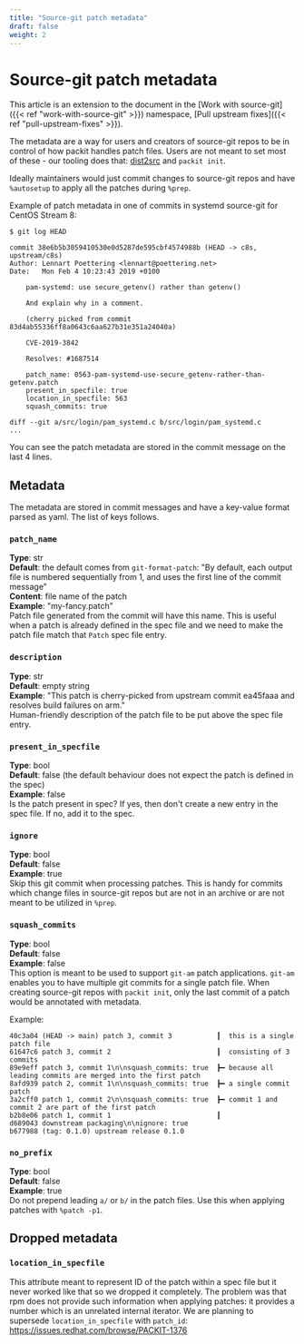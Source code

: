 ```yaml
---
title: "Source-git patch metadata"
draft: false
weight: 2
---
```


# Source-git patch metadata

This article is an extension to the document in the [Work with source-git]({{< ref "work-with-source-git" >}})
namespace, [Pull upstream fixes]({{< ref "pull-upstream-fixes" >}}).

The metadata are a way for users and creators of source-git repos to be in
control of how packit handles patch files. Users are not meant to set most of
these - our tooling does that:
[dist2src](https://github.com/packit/dist-git-to-source-git) and `packit init`.

Ideally maintainers would just commit changes to source-git repos and have
`%autosetup` to apply all the patches during `%prep`.

Example of patch metadata in one of commits in systemd source-git for CentOS
Stream 8:
```
$ git log HEAD

commit 38e6b5b3059410530e0d5287de595cbf4574988b (HEAD -> c8s, upstream/c8s)
Author: Lennart Poettering <lennart@poettering.net>
Date:   Mon Feb 4 10:23:43 2019 +0100

    pam-systemd: use secure_getenv() rather than getenv()
    
    And explain why in a comment.
    
    (cherry picked from commit 83d4ab55336ff8a0643c6aa627b31e351a24040a)
    
    CVE-2019-3842
    
    Resolves: #1687514
    
    patch_name: 0563-pam-systemd-use-secure_getenv-rather-than-getenv.patch
    present_in_specfile: true
    location_in_specfile: 563
    squash_commits: true

diff --git a/src/login/pam_systemd.c b/src/login/pam_systemd.c
...
```

You can see the patch metadata are stored in the commit message on the last 4
lines.

## Metadata

The metadata are stored in commit messages and have a key-value format parsed as
yaml. The list of keys follows.

### `patch_name`
**Type**: str  
**Default**: the default comes from `git-format-patch`: "By default, each
output file is numbered sequentially from 1, and uses the first line of the
commit message"   
**Content**: file name of the patch  
**Example**: "my-fancy.patch"  
Patch file generated from the commit will have this name. This
is useful when a patch is already defined in the spec file and we need to make
the patch file match that `Patch` spec file entry.

### `description`
**Type**: str  
**Default**: empty string  
**Example**: "This patch is cherry-picked from upstream commit ea45faaa and
resolves build failures on arm."  
Human-friendly description of the patch file to be put above the spec file entry.

### `present_in_specfile`
**Type**: bool  
**Default**: false (the default behaviour does not expect the patch is defined
in the spec)  
**Example**: false  
Is the patch present in spec? If yes, then don't create a new entry in the spec
file. If no, add it to the spec.

### `ignore`
**Type**: bool  
**Default**: false  
**Example**: true  
Skip this git commit when processing patches. This is handy for commits which
change files in source-git repos but are not in an archive or are not meant to
be utilized in `%prep`.

### `squash_commits`
**Type**: bool  
**Default**: false  
**Example**: false  
This option is meant to be used to support `git-am` patch applications.
`git-am` enables you to have multiple git commits for a single patch file. When
creating source-git repos with `packit init`, only the last commit of a patch
would be annotated with metadata.

Example:

```
40c3a04 (HEAD -> main) patch 3, commit 3           ┃  this is a single patch file
61647c6 patch 3, commit 2                          ┃  consisting of 3 commits
89e9eff patch 3, commit 1\n\nsquash_commits: true  ┣━ because all leading commits are merged into the first patch
8afd939 patch 2, commit 1\n\nsquash_commits: true  ┣━ a single commit patch
3a2cff0 patch 1, commit 2\n\nsquash_commits: true  ┣━ commit 1 and commit 2 are part of the first patch
b2b8e06 patch 1, commit 1                          ┃
d689043 downstream packaging\n\nignore: true
b677988 (tag: 0.1.0) upstream release 0.1.0
```

### `no_prefix`
**Type**: bool  
**Default**: false  
**Example**: true  
Do not prepend leading `a/` or `b/` in the patch files. Use this when applying
patches with `%patch -p1`.


## Dropped metadata

### `location_in_specfile`

This attribute meant to represent ID of the patch within a spec file but it
never worked like that so we dropped it completely. The problem was that rpm
does not provide such information when applying patches: it provides a number
which is an unrelated internal iterator. We are planning to supersede
`location_in_specfile` with `patch_id`:
https://issues.redhat.com/browse/PACKIT-1376
